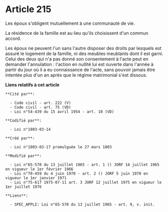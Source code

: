 # Article 215

Les époux s'obligent mutuellement à une communauté de vie.

La résidence de la famille est au lieu qu'ils choisissent d'un commun accord.

Les époux ne peuvent l'un sans l'autre disposer des droits par lesquels est assuré le logement de la famille, ni des meubles
meublants dont il est garni. Celui des deux qui n'a pas donné son consentement à l'acte peut en demander l'annulation :
l'action en nullité lui est ouverte dans l'année à partir du jour où il a eu connaissance de l'acte, sans pouvoir jamais être
intentée plus d'un an après que le régime matrimonial s'est dissous.

**Liens relatifs à cet article**

	**Cité par**:

	  - Code civil - art. 222 (V)
	  - Code civil - art. 75 (VD)
	  - Loi n°54-439 du 15 avril 1954 - art. 10 (VD)

	**Codifié par**:

	  - Loi n°1803-03-14

	**Créé par**:

	  - Loi n°1803-03-17 promulguée le 27 mars 1803

	**Modifié par**:

	  - Loi n°65-570 du 13 juillet 1965 - art. 1 () JORF 14 juillet 1965 en vigueur le 1er février 1966
	  - Loi n°70-459 du 4 juin 1970 - art. 2 () JORF 5 juin 1970 en vigueur le 1er janvier 1971
	  - Loi n°75-617 1975-07-11 art. 3 JORF 12 juillet 1975 en vigueur le 1er juillet 1976

	**Liens**:

	  - SPEC_APPLI: Loi n°65-570 du 13 juillet 1965 - art. 9, v. init.
